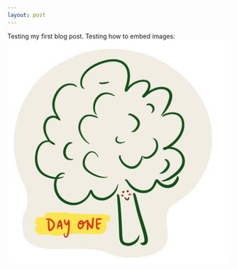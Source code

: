 ```yaml
---
layout: post
---
```

Testing my first blog post.
Testing how to embed images:
<img src="_sketches/2021-04-01-broccoli.png"
     alt="day one broccoli"
     style="float: left; margin-right: 10px;" />